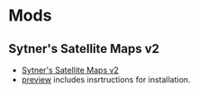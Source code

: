 # Mods

## Sytner's Satellite Maps v2

* [Sytner's Satellite Maps v2](https://modthegalaxy.com/index.php?resources/sytners-satellite-maps.7/)
* [preview](https://modthegalaxy.com/index.php?threads%2Fsytners-satellite-maps-2-0-preview-release.680%2F) includes insrtructions for installation.
